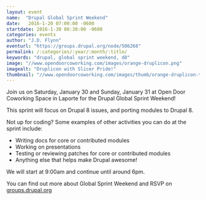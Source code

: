 ```yaml
---
layout: event
name:  "Drupal Global Sprint Weekend"
date:   2016-1-20 07:00:00 -0600
startdate: 2016-1-30 08:30:00 -0600
categories: events
author: "J.D. Flynn"
eventurl: "https://groups.drupal.org/node/506268"
permalink: /:categories/:year/:month/:title/
keywords: "drupal, global sprint weekend, d8"
image: "//www.opendoorcoworking.com/images/orange-druplicon.png"
imagealt: "Druplicon with Slicer Pride!"
thumbnail: "//www.opendoorcoworking.com/images/thumb/orange-druplicon-thumb.png"
---
```


Join us on Saturday, January 30 and Sunday, January 31 at Open Door Coworking Space in Laporte for the Drupal Global Sprint Weekend!

This sprint will focus on Drupal 8 issues, and porting modules to Drupal 8.

Not up for coding? Some examples of other activities you can do at the sprint include:

* Writing docs for core or contributed modules
* Working on presentations
* Testing or reviewing patches for core or contributed modules
* Anything else that helps make Drupal awesome!

We will start at 9:00am and continue until around 6pm.

You can find out more about Global Sprint Weekend and RSVP on [groups.drupal.org](https://groups.drupal.org/node/488988)